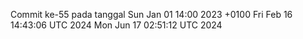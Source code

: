 Commit ke-55 pada tanggal Sun Jan 01 14:00 2023 +0100
Fri Feb 16 14:43:06 UTC 2024
Mon Jun 17 02:51:12 UTC 2024
